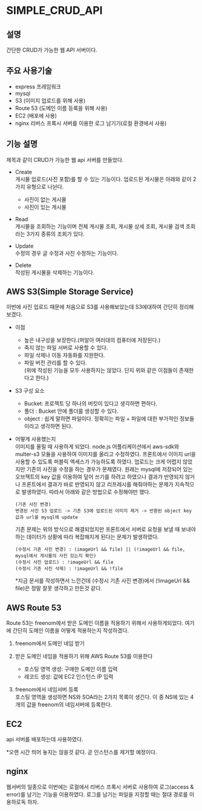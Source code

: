 # SIMPLE_CRUD_API

## 설명
간단한 CRUD가 가능한 웹 API 서버이다.

## 주요 사용기술
* express 프레임워크
* mysql
* S3 (이미지 업로드를 위해 사용)
* Route 53 (도메인 이름 등록을 위해 사용)
* EC2 (배포에 사용)
* nginx 리버스 프록시 서버를 이용한 로그 남기기(로컬 환경에서 사용)

## 기능 설명
제목과 같이 CRUD가 가능한 웹 api 서버를 만들었다.

* Create     
  게시물 업로드(사진 포함)를 할 수 있는 기능이다. 업로드된 게시물은 아래와 같이 2가지 유형으로 나뉜다.    
  
    - 사진이 없는 게시물
    - 사진이 있는 게시물
  

* Read  
  게시물을 조회하는 기능이며 전체 게시물 조회, 게시물 상세 조회, 게시물 검색 조회라는 3가지 종류의 조회가 있다.
  

* Update   
  수정의 경우 글 수정과 사진 수정하는 기능이다.
  

* Delete      
  작성된 게시물을 삭제하는 기능이다.
  

## AWS S3(Simple Storage Service)
이번에 사진 업로드 때문에 처음으로 S3를 사용해보았는데 S3에대하여 간단히 정리해보겠다.

* 이점   
  - 높은 내구성을 보장한다.(퍼알아 여러대의 컴퓨터에 저장된다.)       
  - 죽지 않는 파일 서버로 사용할 수 있다.     
  - 파일 삭제나 이동 자동화를 지원한다.       
  - 파일 버전 관리를 할 수 있다.      
    (위에 작성된 기능을 모두 사용하지는 않았다. 단지 위와 같은 이점들이 존재한다고 한다.)
    

* S3 구성 요소
  - Bucket: 프로젝트 당 하나의 버킷이 있다고 생각하면 편하다.
  - 폴더 : Bucket 안에 폴더를 생성할 수 있다.
  - object : 쉽게 말하면 파일이다. 정확히는 파일 + 파일에 대한 부가적인 정보들이라고 생각하면 된다. 

  
* 어떻게 사용했는지     
이미지를 올릴 때 사용하게 되었다. node.js 어플리케이션에서 aws-sdk와 multer-s3 모듈을 사용하여 이미지를 올리고 수정하였다.
  프론트에서 이미지 url을 사용할 수 있도록 퍼블릭 엑세스가 가능하도록 하였다. 업로드는 크게 어렵지 않았지만 기존의 사진을 수정을 
  하는 경우가 문제였다. 원래는 mysql에 저장되어 있는 오브젝트의 key 값을 이용하여 덮어 쓰기를 하려고 하였으나 결과가 반영되지 
  않거나 프론트에서 결과가 바로 반영되지 않고 리프레시를 해줘야하는 문제가 지속적으로 발생하였다. 따라서 아래와 같은 방법으로 수정해야만
  했다.
  
  ```
  (기존 사진 변경)
  변경된 사진 S3 업로드 -> 기존 S3에 업로드된 이미지 제거 -> 반환된 object key 값과 url을 mysql에 update
  ```
  
  기존 문제는 위의 방식으로 해결되었지만 프론트에서 서버로 요청을 보낼 때 보내야하는 데이터가 상황에 따라 복잡해지게 된다는 문제가 발생하였다.
  
  ```
  (수정시 기존 사진 변경) : (imageUrl && file) || (!imageUrl && file, mysql에서 게시물의 사진 있는지 확인) 
  (수정시 사진 업로드) : !imageUrl && file
  (수정시 기존 사진 삭제) : !imageUrl && !file
  ```

  *지금 문서를 작성하면서 느낀건데 (수정시 기존 사진 변경)에서 (!imageUrl && file)은 정말 잘못 생각하고 만든것 같다.

## AWS Route 53
Route 53는 freenom에서 받은 도메인 이름을 적용하기 위해서 사용하게되었다. 여기에 간단히 도메인 이름을 어떻게 적용하는지 작성하겠다.


1. freenom에서 도메인 네임 받기

2. 받은 도메인 네임을 적용하기 위해 AWS Route 53를 이용한다
    * 호스팅 영역 생성: 구매한 도메인 이름 입력
    * 레코드 생성: 값에 EC2 인스턴스 IP 입력
  
3. freenom에서 네임서버 등록    
   호스팅 영역을 생성하면 NS와 SOA라는 2가지 목록이 생긴다. 이 중 NS에 있는 4개의 값을 freenom의 네임서버에 등록한다.

## EC2
api 서버를 배포하는데 사용하였다.

*오랜 시간 띄어 놓지는 않을것 같다. 곧 인스턴스를 제거할 예정이다.

## nginx
웹서버의 일종으로 이번에는 로컬에서 리버스 프록시 서버로 사용하여 로그(access & error)를 남기는 기능을 이용하였다. 
로그를 남기는 파일을 지정할 때는 절대 경로를 이용하로독 하자.

